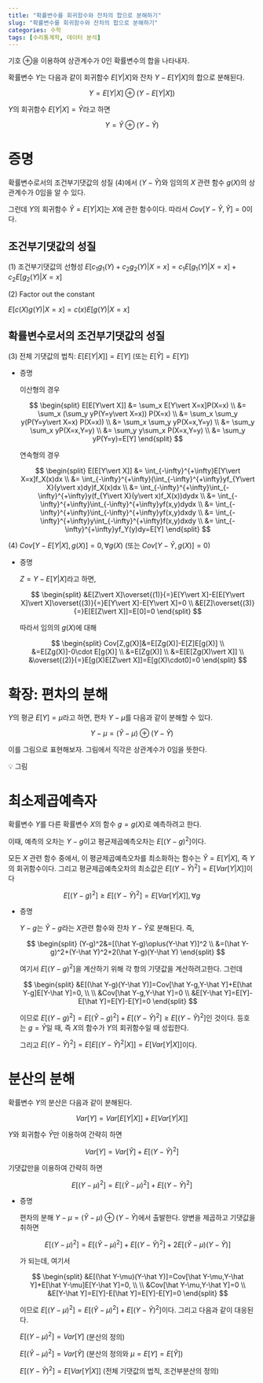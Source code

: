 ```yaml
---
title: "확률변수를 회귀함수와 잔차의 합으로 분해하기"
slug: "확률변수를 회귀함수와 잔차의 합으로 분해하기"
categories: 수학
tags: [수리통계학, 데이터 분석]
---
```


기호 $\oplus$을 이용하여 상관계수가 0인 확률변수의 합을 나타내자.

확률변수 $Y$는 다음과 같이 회귀함수 $E[Y\vert X]$와 잔차 $Y-E[Y\vert X]$의 합으로 분해된다.

$$
Y = E[Y\vert X] \oplus (Y-E[Y\vert X])
$$

$Y$의 회귀함수 $E[Y\vert X]=\hat Y$라고 하면

$$
Y = \hat Y \oplus (Y-\hat Y)
$$

# 증명

확률변수로서의 조건부기댓값의 성질 (4)에서 $(Y-\hat Y)$와 임의의 $X$ 관련 함수 $g(X)$의 상관계수가 0임을 알 수 있다. 

그런데 $Y$의 회귀함수 $\hat Y=E[Y\vert X]$는 $X$에 관한 함수이다. 따라서 $Cov[Y-\hat Y, \hat Y]=0$이다.

## 조건부기댓값의 성질

(1) 조건부기댓값의 선형성
$E[c_1g_1(Y)+c_2g_2(Y)\vert X=x]=c_1E[g_1(Y)\vert X=x]+c_2E[g_2(Y)\vert X=x]$

(2) Factor out the constant

$E[c(X)g(Y)\vert X=x]=c(x)E[g(Y)\vert X=x]$

## 확률변수로서의 조건부기댓값의 성질

(3) 전체 기댓값의 법칙: $E[E[Y\vert X]]=E[Y]$ (또는 $E[\hat Y]=E[Y]$)

- 증명
    
    이산형의 경우
    
    $$
    \begin{split}
    E[E[Y\vert X]]
    &=
    \sum_x E[Y\vert X=x]P(X=x)
    \\
    &=
    \sum_x (\sum_y yP(Y=y\vert X=x)) P(X=x)
    \\
    &=
    \sum_x \sum_y y(P(Y=y\vert X=x) P(X=x))
    \\
    &=
    \sum_x \sum_y yP(X=x,Y=y)
    \\
    &=
    \sum_y \sum_x yP(X=x,Y=y)
    \\
    &=
    \sum_y y\sum_x P(X=x,Y=y)
    \\
    &=
    \sum_y yP(Y=y)=E[Y]
    \end{split}
    $$
    
    연속형의 경우
    
    $$
    \begin{split}
    E[E[Y\vert X]]
    &=
    \int_{-\infty}^{+\infty}E[Y\vert X=x]f_X(x)dx
    \\
    &=
    \int_{-\infty}^{+\infty}(\int_{-\infty}^{+\infty}yf_{Y\vert X}(y\vert x)dy)f_X(x)dx
    \\
    &=
    \int_{-\infty}^{+\infty}\int_{-\infty}^{+\infty}y(f_{Y\vert X}(y\vert x)f_X(x))dydx
    \\
    &=
    \int_{-\infty}^{+\infty}\int_{-\infty}^{+\infty}yf(x,y)dydx
    \\
    &=
    \int_{-\infty}^{+\infty}\int_{-\infty}^{+\infty}yf(x,y)dxdy
    \\
    &=
    \int_{-\infty}^{+\infty}y\int_{-\infty}^{+\infty}f(x,y)dxdy
    \\
    &=
    \int_{-\infty}^{+\infty}yf_Y(y)dy=E[Y]
    \end{split}
    $$
    

(4) $Cov[Y-E[Y\vert X], g(X)]=0, \forall g(X)$ (또는 $Cov[Y-\hat Y, g(X)]=0$)

- 증명
    
    $Z=Y-E[Y\vert X]$라고 하면,
    
    $$
    \begin{split}
    &E[Z\vert X]\overset{(1)}{=}E[Y\vert X]-E[E[Y\vert X]\vert X]\overset{(3)}{=}E[Y\vert X]-E[Y\vert X]=0
    \\
    &E[Z]\overset{(3)}{=}E[E[Z\vert X]]=E[0]=0
    \end{split}
    $$
    
    따라서 임의의 $g(X)$에 대해
    
    $$
    \begin{split}
    Cov[Z,g(X)]&=E[Zg(X)]-E[Z]E[g(X)]
    \\
    &=E[Zg(X)]-0\cdot E[g(X)]
    \\
    &=E[Zg(X)]
    \\
    &=E[E[Zg(X)\vert X]]
    \\
    &\overset{(2)}{=}E[g(X)E[Z\vert X]]=E[g(X)\cdot0]=0
    \end{split}
    $$
    

# 확장: 편차의 분해

$Y$의 평균 $E[Y]=\mu$라고 하면, 편차 $Y-\mu$를 다음과 같이 분해할 수 있다.

$$
Y -\mu= (\hat Y-\mu) \oplus (Y-\hat Y)
$$

이를 그림으로 표현해보자. 그림에서 직각은 상관계수가 0임을 뜻한다.

<aside>
💡 그림

</aside>

# 최소제곱예측자

확률변수 $Y$를 다른 확률변수 $X$의 함수 $g=g(X)$로 예측하려고 한다. 

이때, 예측의 오차는 $Y-g$이고 평균제곱예측오차는 $E[(Y-g)^2]$이다. 

모든 $X$ 관련 함수 중에서, 이 평균제곱예측오차를 최소화하는 함수는 $\hat Y=E[Y\vert X]$, 즉 $Y$의 회귀함수이다. 그리고 평균제곱예측오차의 최소값은 $E[(Y-\hat Y)^2]=E[Var[Y\vert X]]$이다

$$
E[(Y-g)^2]\ge E[(Y-\hat Y)^2]=E[Var[Y\vert X]],\forall g
$$

- 증명
    
    $Y-g$는 $\hat Y -g$라는 $X$관련 함수와 잔차 $Y-\hat Y$로 분해된다. 즉,
    
    $$
    \begin{split}
    (Y-g)^2&=[(\hat Y-g)\oplus(Y-\hat Y)]^2
    \\
    &=(\hat Y-g)^2+(Y-\hat Y)^2+2(\hat Y-g)(Y-\hat Y)
    \end{split}
    $$
    
    여기서 $E[(Y-g)^2]$을 계산하기 위해 각 항의 기댓값을 계산하려고한다. 그런데
    
    $$
    \begin{split}
    &E[(\hat Y-g)(Y-\hat Y)]=Cov[\hat Y-g,Y-\hat Y]+E[\hat Y-g]E[Y-\hat Y]=0,
    \\
    \\
    &Cov[\hat Y-g,Y-\hat Y]=0
    \\
    &E[Y-\hat Y]=E[Y]-E[\hat Y]=E[Y]-E[Y]=0
    \end{split}
    $$
    
    이므로 $E[(Y-g)^2]=E[(\hat Y-g)^2]+E[(Y-\hat Y)^2]\ge E[(Y-\hat Y)^2]$인 것이다. 등호는 $g=\hat Y$일 때, 즉 $X$의 함수가 $Y$의 회귀함수일 때 성립한다.
    
    그리고 $E[(Y-\hat Y)^2]=E[E[(Y-\hat Y)^2\vert X]]=E[Var[Y\vert X]]$이다.
    

# 분산의 분해

확률변수 $Y$의 분산은 다음과 같이 분해된다.

$$
Var[Y]=Var[E[Y\vert X]]+E[Var[Y\vert X]]
$$

$Y$와 회귀함수 $\hat Y$만 이용하여 간략히 하면

$$
Var[Y]=Var[\hat Y]+E[(Y-\hat Y)^2]
$$

기댓값만을 이용하여 간략히 하면

$$
E[(Y-\mu)^2]=E[(\hat Y-\mu)^2]+E[(Y-\hat Y)^2]
$$

- 증명
    
    편차의 분해 $Y-\mu=(\hat Y-\mu)\oplus(Y-\hat Y)$에서 출발한다. 양변을 제곱하고 기댓값을 취하면
    
    $$
    E[(Y-\mu)^2]=E[(\hat Y-\mu)^2]+E[(Y-\hat Y)^2]+2E[(\hat Y-\mu)(Y-\hat Y)]
    $$
    
    가 되는데, 여기서 
    
    $$
    \begin{split}
    &E[(\hat Y-\mu)(Y-\hat Y)]=Cov[\hat Y-\mu,Y-\hat Y]+E[\hat Y-\mu]E[Y-\hat Y]=0,
    \\
    \\
    &Cov[\hat Y-\mu,Y-\hat Y]=0
    \\
    &E[Y-\hat Y]=E[Y]-E[\hat Y]=E[Y]-E[Y]=0
    \end{split}
    $$
    
    이므로 $E[(Y-\mu)^2]=E[(\hat Y-\mu)^2]+E[(Y-\hat Y)^2]$이다. 그리고 다음과 같이 대응된다.
    
    $E[(Y-\mu)^2]=Var[Y]$ (분산의 정의)
    
    $E[(\hat Y-\mu)^2]=Var[\hat Y]$ (분산의 정의와 $\mu=E[Y]=E[\hat Y]$)
    
    $E[(Y-\hat Y)^2]=E[Var[Y\vert X]]$ (전체 기댓값의 법칙, 조건부분산의 정의)